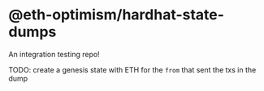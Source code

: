 # @eth-optimism/hardhat-state-dumps

An integration testing repo!

TODO: create a genesis state with ETH for the `from` that sent the txs in the
dump
